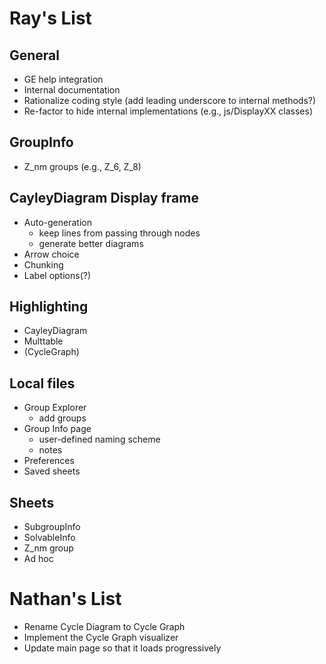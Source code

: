 
# Ray's List

## General

 * GE help integration
 * Internal documentation
 * Rationalize coding style (add leading underscore to internal methods?)
 * Re-factor to hide internal implementations (e.g., js/DisplayXX classes)

## GroupInfo

 * Z_nm groups (e.g., Z_6, Z_8)

## CayleyDiagram Display frame

 * Auto-generation
    * keep lines from passing through nodes
    * generate better diagrams
 * Arrow choice
 * Chunking
 * Label options(?)

## Highlighting

 * CayleyDiagram
 * Multtable
 * (CycleGraph)

## Local files

 * Group Explorer
    * add groups
 * Group Info page
    * user-defined naming scheme
    * notes
 * Preferences
 * Saved sheets

## Sheets

 * SubgroupInfo
 * SolvableInfo
 * Z_nm group
 * Ad hoc

# Nathan's List

 * Rename Cycle Diagram to Cycle Graph
 * Implement the Cycle Graph visualizer
 * Update main page so that it loads progressively

